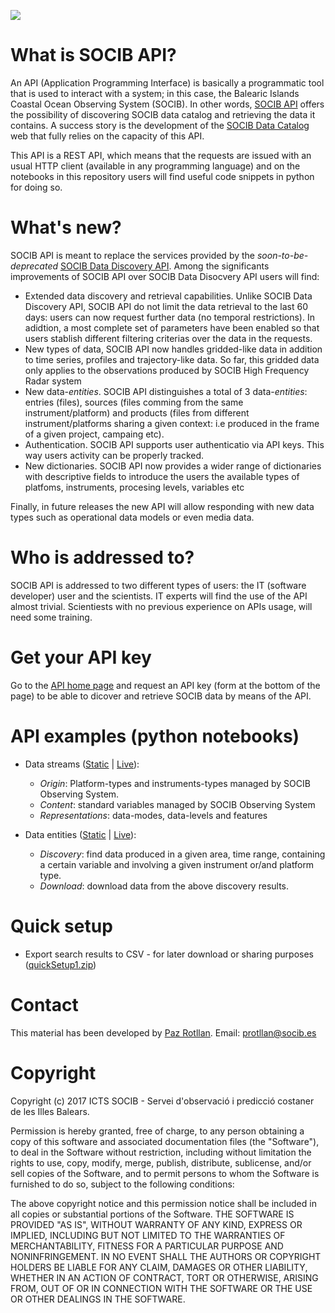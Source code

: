 
![](assets/bg-masthead3.jpg.png)

# What is SOCIB API?

An API (Application Programming Interface) is basically a programmatic tool that is used to interact with a system; in this case, the Balearic Islands Coastal Ocean Observing System (SOCIB). In other words, [SOCIB API](http://api.socib.es/) offers the possibility of discovering SOCIB data catalog and retrieving the data it contains. A success story is the development of the [SOCIB Data Catalog](http://apps.socib.es/data-catalog/) web that fully relies on the capacity of this API.

This API is a REST API, which means that the requests are issued with an usual HTTP client (available in any programming language) and on the notebooks in this repository users will find useful code snippets in python for doing so.

# What's new?

SOCIB API is meant to replace the services provided by the <i>soon-to-be-deprecated</i> <a href="http://apps.socib.es/DataDiscovery/index.jsp" target="_blank">SOCIB Data Discovery API</a>. Among the significants improvements of SOCIB API over SOCIB Data Disocvery API users will find:
<ul>
	<li>Extended data discovery and retrieval capabilities. Unlike SOCIB Data Discovery API, SOCIB API do not limit the data retrieval to the last 60 days: users can now request further data (no temporal restrictions). In adidtion, a most complete set of parameters have been enabled so that users stablish different filtering criterias over the data in the requests.</li>
	<li>New types of data, SOCIB API now handles gridded-like data in addition to time series, profiles and trajectory-like data. So far, this gridded data only applies to the observations produced by SOCIB High Frequency Radar system</li>
	<li>New data-<i>entities</i>. SOCIB API distinguishes a total of 3 data-<i>entities</i>: entries (files), sources (files comming from the same instrument/platform) and products (files from different instrument/platforms sharing a given context: i.e produced in the frame of a given project, campaing etc).</li>
	<li>Authentication. SOCIB API supports user authenticatio via API keys. This way users activity can be properly tracked.</li>
	<li>New dictionaries. SOCIB API now provides a wider range of dictionaries with descriptive fields to introduce the users the available types of platfoms, instruments, procesing levels, variables etc</li>
</ul>
Finally, in future releases the new API will allow responding with new data types such as operational data models or even media data.

# Who is addressed to?

SOCIB API is addressed to two different types of users: the IT (software developer) user and the scientists. IT experts will find the use of the API almost trivial. Scientiests with no previous experience on APIs usage, will need some training. 

# Get your API key
Go to the [API home page](http://api.socib.es/home/) and request an API key (form at the bottom of the page) to be able to dicover and retrieve SOCIB data by means of the API.


# API examples (python notebooks)

* Data streams ([Static](01-Getting-started.ipynb) | [Live](https://mybinder.org/v2/gh/socib/API_examples/c24841beefcfbacdb1d4c572d3b2a406c183e9b0?filepath=01-Getting-started.ipynb)):
    - *Origin*: Platform-types and instruments-types managed by SOCIB Observing System.
	- *Content*: standard variables managed by SOCIB Observing System
	- *Representations*: data-modes, data-levels and features

* Data entities ([Static](02-Hands-on-data.ipynb) | [Live](https://mybinder.org/v2/gh/socib/API_examples/c24841beefcfbacdb1d4c572d3b2a406c183e9b0?filepath=02-Hands-on-data.ipynb)):
	- *Discovery*: find data produced in a given area, time range, containing a certain variable and involving a given instrument or/and platform type.
	- *Download*: download data from the above discovery results.

# Quick setup
* Export search results to CSV - for later download or sharing purposes ([quickSetup1.zip](quickSetups/quickSetup1.zip))

# Contact
This material has been developed by [Paz Rotllan](https://github.com/pazrg). Email: protllan@socib.es

# Copyright
Copyright (c) 2017 ICTS SOCIB - Servei d'observació i predicció costaner de les Illes Balears.

Permission is hereby granted, free of charge, to any person obtaining a copy
of this software and associated documentation files (the "Software"), to deal
in the Software without restriction, including without limitation the rights
to use, copy, modify, merge, publish, distribute, sublicense, and/or sell
copies of the Software, and to permit persons to whom the Software is
furnished to do so, subject to the following conditions:

The above copyright notice and this permission notice shall be included in
all copies or substantial portions of the Software.
THE SOFTWARE IS PROVIDED "AS IS", WITHOUT WARRANTY OF ANY KIND, EXPRESS OR
IMPLIED, INCLUDING BUT NOT LIMITED TO THE WARRANTIES OF MERCHANTABILITY,
FITNESS FOR A PARTICULAR PURPOSE AND NONINFRINGEMENT. IN NO EVENT SHALL THE
AUTHORS OR COPYRIGHT HOLDERS BE LIABLE FOR ANY CLAIM, DAMAGES OR OTHER
LIABILITY, WHETHER IN AN ACTION OF CONTRACT, TORT OR OTHERWISE, ARISING FROM,
OUT OF OR IN CONNECTION WITH THE SOFTWARE OR THE USE OR OTHER DEALINGS IN
THE SOFTWARE.